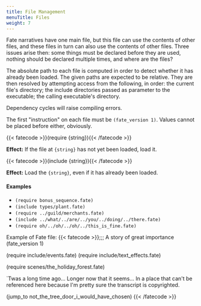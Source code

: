 ```yaml
---
title: File Management
menuTitle: Files
weight: 7
---
```

Fate narratives have one main file, but this file can use the contents of other
files, and these files in turn can also use the contents of other files. Three
issues arise then: some things must be declared before they are used, nothing
should be declared multiple times, and where are the files?

The absolute path to each file is computed in order to detect whether it has
already been loaded. The given paths are expected to be relative. They are then
resolved by attempting access from the following, in order: the current file's
directory; the include directories passed as parameter to the executable; the
calling executable's directory.

Dependency cycles will raise compiling errors.

The first "instruction" on each file must be `(fate_version 1)`. Values cannot
be placed before either, obviously.

{{< fatecode >}}(require {string}){{< /fatecode >}}

**Effect:** If the file at `{string}` has not yet been loaded, load it.

{{< fatecode >}}(include {string}){{< /fatecode >}}

**Effect:** Load the `{string}`, even if it has already been loaded.

#### Examples
* `(require bonus_sequence.fate)`
* `(include types/plant.fate)`
* `(require ../guild/merchants.fate)`
* `(include ../what/../are/../you/../doing/../there.fate)`
* `(require oh/../oh/../oh/../this_is_fine.fate)`

Example of Fate file:
{{< fatecode >}};;; A story of great importance
(fate_version 1)

(require include/events.fate)
(require include/text_effects.fate)

(require scenes/the_holiday_forest.fate)

`Twas a long time ago... Longer now that it seems... In a place that can't be
referenced here because I'm pretty sure the transcript is copyrighted.

(jump_to not_the_tree_door_i_would_have_chosen)
{{< /fatecode >}}
